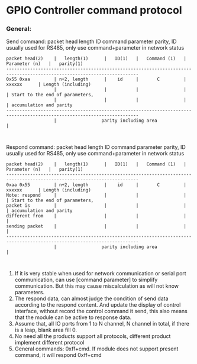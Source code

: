 # GPIO Controller command protocol

### General:
Send command: packet head length ID command parameter parity, ID usually used for RS485, only use command+parameter in network status
```
packet head(2)    |   length(1)      |   ID(1)   |   Command (1)   |   Parameter (n)   |   parity(1)
------------------------------------------------------------------------------------------------------------------------
0x55 0xaa         | n+2, length      |    id     |       C         |       xxxxxx      | Length (including)
                  |                  |           |                 |                   | Start to the end of parameters,
                  |                  |           |                 |                   | accumulation and parity
------------------------------------------------------------------------------------------------------------------------
                  |                 parity including area                              |
                  
  
```
Respond command: packet head length ID command parameter parity, ID usually used for RS485, only use command+parameter in network status
```
packet head(2)    |   length(1)      |   ID(1)   |   Command (1)   |   Parameter (n)   |   parity(1)
------------------------------------------------------------------------------------------------------------------------
0xaa 0x55         | n+2, length      |    id     |       C         |       xxxxxx      | Length (including)
Note: respond     |                  |           |                 |                   | Start to the end of parameters,
packet is         |                  |           |                 |                   | accumulation and parity
different from    |                  |           |                 |                   |
sending packet    |                  |           |                 |                   |
------------------------------------------------------------------------------------------------------------------------
                  |                 parity including area                              |
                  
  
```
1. If it is very stable when used for network communication or serial port communication, can use [command parameter] to simplify communication. But this may cause miscalculation as will not know parameters.
2. The respond data, can almost judge the condition of send data according to the respond content. And update the display of control interface, without record the control command it send, this also means that the module can be active to response data.
3. Assume that, all IO ports from 1 to N channel, N channel in total, if there is a leap, blank area fill 0.
4. No need all the products support all protocols, different product implement different protocol
5. General commands: 0xff+cmd. If module does not support present command, it will respond 0xff+cmd
